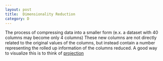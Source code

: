 ```yaml
---
layout: post
title:  Dimensionality Reduction
category: D
---
```

The process of compressing data into a smaller form (e.x. a dataset with 40 columns may become only 4 columns)  These new columns are not directly related to the original values of the columns, but instead contain a number representing the rolled up information of the columns reduced.  A good way to visualize this is to think of [projection](https://en.wikipedia.org/wiki/Projection_(linear_algebra))

